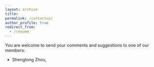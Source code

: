 ```yaml
---
layout: archive
title:  
permalink: /contactus/
author_profile: true
redirect_from:
  - /resume
---
```


You are welcome to send your comments and suggestions to one of our members:

- Shenglong Zhou, 
